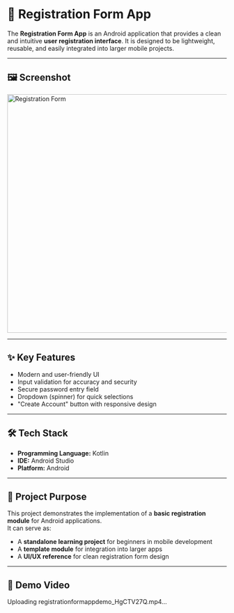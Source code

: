 # 📱 Registration Form App  

The **Registration Form App** is an Android application that provides a clean and intuitive **user registration interface**. It is designed to be lightweight, reusable, and easily integrated into larger mobile projects.  

---

## 🖼️ Screenshot  
<img width="663" height="548" alt="Registration Form" src="https://github.com/user-attachments/assets/446f64a2-97bd-4d50-9469-b24c0b2d0a9c" />

---

## ✨ Key Features  
- Modern and user-friendly UI  
- Input validation for accuracy and security  
- Secure password entry field  
- Dropdown (spinner) for quick selections  
- "Create Account" button with responsive design  

---

## 🛠️ Tech Stack  
- **Programming Language:** Kotlin  
- **IDE:** Android Studio  
- **Platform:** Android  

---

## 📌 Project Purpose  
This project demonstrates the implementation of a **basic registration module** for Android applications.  
It can serve as:  
- A **standalone learning project** for beginners in mobile development  
- A **template module** for integration into larger apps  
- A **UI/UX reference** for clean registration form design  

---

## 🎥 Demo Video  

Uploading registrationformappdemo_HgCTV27Q.mp4…


